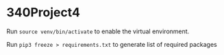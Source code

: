 # 340Project4

Run `source venv/bin/activate` to enable the virtual environment.

Run `pip3 freeze > requirements.txt` to generate list of required packages
